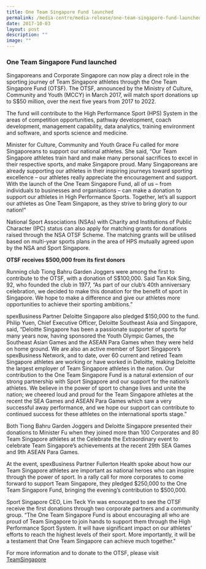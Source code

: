 ```yaml
---
title: One Team Singapore Fund launched
permalink: /media-centre/media-release/one-team-singapore-fund-launched/
date: 2017-10-03
layout: post
description: ""
image: ""
---
```

### **One Team Singapore Fund launched**
Singaporeans and Corporate Singapore can now play a direct role in the sporting journey of Team Singapore athletes through the One Team Singapore Fund (OTSF). The OTSF, announced by the Ministry of Culture, Community and Youth (MCCY) in March 2017, will match sport donations up to S$50 million, over the next five years from 2017 to 2022.

The fund will contribute to the High Performance Sport (HPS) System in the areas of competition opportunities, pathway development, coach development, management capability, data analytics, training environment and software, and sports science and medicine.

Minister for Culture, Community and Youth Grace Fu called for more Singaporeans to support our national athletes. She said, “Our Team Singapore athletes train hard and make many personal sacrifices to excel in their respective sports, and make Singapore proud. Many Singaporeans are already supporting our athletes in their inspiring journeys toward sporting excellence – our athletes really appreciate the encouragement and support.  With the launch of the One Team Singapore Fund, all of us – from individuals to businesses and organisations – can make a donation to support our athletes in High Performance Sports. Together, let’s all support our athletes as One Team Singapore, as they strive to bring glory to our nation!”

National Sport Associations (NSAs) with Charity and Institutions of Public Character (IPC) status can also apply for matching grants for donations raised through the NSA OTSF Scheme. The matching grants will be utilised based on multi-year sports plans in the area of HPS mutually agreed upon by the NSA and Sport Singapore. 

**OTSF receives $500,000 from its first donors**

Running club Tiong Bahru Garden Joggers were among the first to contribute to the OTSF, with a donation of S$100,000. Said Tan Kok Sing, 92, who founded the club in 1977, “As part of our club’s 40th anniversary celebration, we decided to make this donation for the benefit of sport in Singapore. We hope to make a difference and give our athletes more opportunities to achieve their sporting ambitions.”

spexBusiness Partner Deloitte Singapore also pledged $150,000 to the fund. Philip Yuen, Chief Executive Officer, Deloitte Southeast Asia and Singapore, said, “Deloitte Singapore has been a passionate supporter of sports for many years now, having sponsored the Youth Olympic Games, the Southeast Asian Games and the ASEAN Para Games when they were held on home ground. We are also an active member of Sport Singapore’s spexBusiness Network, and to date, over 60 current and retired Team Singapore athletes are working or have worked in Deloitte, making Deloitte the largest employer of Team Singapore athletes in the nation. Our contribution to the One Team Singapore Fund is a natural extension of our strong partnership with Sport Singapore and our support for the nation’s athletes. We believe in the power of sport to change lives and unite the nation; we cheered loud and proud for the Team Singapore athletes at the recent the SEA Games and ASEAN Para Games which saw a very successful away performance, and we hope our support can contribute to continued success for these athletes on the international sports stage.”

Both Tiong Bahru Garden Joggers and Deloitte Singapore presented their donations to Minister Fu when they joined more than 100 Corporates and 80 Team Singapore athletes at the Celebrate the Extraordinary event to celebrate Team Singapore’s achievements at the recent 29th SEA Games and 9th ASEAN Para Games.

At the event, spexBusiness Partner Fullerton Health spoke about how our Team Singapore athletes are important as national heroes who can inspire through the power of sport. In a rally call for more corporates to come forward to support Team Singapore, they pledged $250,000 to the One Team Singapore Fund, bringing the evening’s contribution to $500,000.   
  

Sport Singapore CEO, Lim Teck Yin was encouraged to see the OTSF receive the first donations through two corporate partners and a community group.  “The One Team Singapore Fund is about encouraging all who are proud of Team Singapore to join hands to support them through the High Performance Sport System. It will have significant impact on our athletes’ efforts to reach the highest levels of their sport. More importantly, it will be a testament that One Team Singapore can achieve much together."

For more information and to donate to the OTSF, please visit [TeamSingapore](http://www.teamsingapore.sg/)